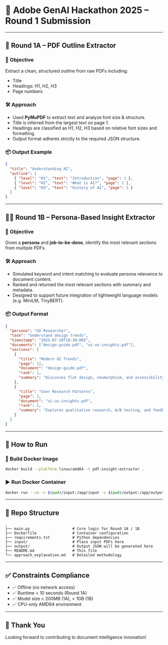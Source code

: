 # 📄 Adobe GenAI Hackathon 2025 – Round 1 Submission

---

## 🧠 Round 1A – PDF Outline Extractor

### 🎯 Objective
Extract a clean, structured outline from raw PDFs including:
- Title  
- Headings: H1, H2, H3  
- Page numbers  

### 🛠️ Approach
- Used **PyMuPDF** to extract text and analyze font size & structure.  
- Title is inferred from the largest text on page 1.  
- Headings are classified as H1, H2, H3 based on relative font sizes and formatting.  
- Output format adheres strictly to the required JSON structure.  

### 📦 Output Example
```json
{
  "title": "Understanding AI",
  "outline": [
    { "level": "H1", "text": "Introduction", "page": 1 },
    { "level": "H2", "text": "What is AI?", "page": 2 },
    { "level": "H3", "text": "History of AI", "page": 3 }
  ]
}
```

---

## 🧑‍💼 Round 1B – Persona-Based Insight Extractor

### 🎯 Objective
Given a **persona** and **job-to-be-done**, identify the most relevant sections from multiple PDFs.

### 🛠️ Approach
- Simulated keyword and intent matching to evaluate persona relevance to document content.  
- Ranked and returned the most relevant sections with summary and metadata.  
- Designed to support future integration of lightweight language models (e.g. MiniLM, TinyBERT).  

### 📦 Output Format
```json
{
  "persona": "UX Researcher",
  "task": "Understand design trends",
  "timestamp": "2025-07-29T10:30:00Z",
  "documents": ["design-guide.pdf", "ui-ux-insights.pdf"],
  "sections": [
    {
      "title": "Modern UI Trends",
      "page": 12,
      "document": "design-guide.pdf",
      "rank": 1,
      "summary": "Discusses flat design, neumorphism, and accessibility best practices."
    },
    {
      "title": "User Research Patterns",
      "page": 3,
      "document": "ui-ux-insights.pdf",
      "rank": 2,
      "summary": "Explores qualitative research, A/B testing, and feedback loops."
    }
  ]
}
```

---

## 🧪 How to Run

### 🐳 Build Docker Image
```bash
docker build --platform linux/amd64 -t pdf-insight-extractor .
```

### ▶️ Run Docker Container
```bash
docker run --rm -v $(pwd)/input:/app/input -v $(pwd)/output:/app/output --network none pdf-insight-extractor
```

---

## 📁 Repo Structure
```
.
├── main.py                   # Core logic for Round 1A / 1B
├── Dockerfile                # Container configuration
├── requirements.txt          # Python dependencies
├── input/                    # Place input PDFs here
├── output/                   # Output JSON will be generated here
├── README.md                 # This file
└── approach_explanation.md   # Detailed methodology
```

---

## ✅ Constraints Compliance
- ✅ Offline (no network access)  
- ✅ Runtime < 10 seconds (Round 1A)  
- ✅ Model size < 200MB (1A), < 1GB (1B)  
- ✅ CPU-only AMD64 environment  

---

## 🙌 Thank You
Looking forward to contributing to document intelligence innovation!